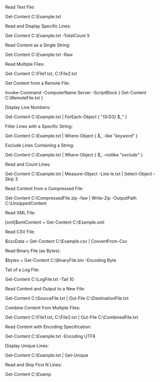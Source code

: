 Read Text File:

Get-Content C:\Example.txt


Read and Display Specific Lines:

Get-Content C:\Example.txt -TotalCount 5

Read Content as a Single String:

Get-Content C:\Example.txt -Raw

Read Multiple Files:

Get-Content C:\File1.txt, C:\File2.txt


Get Content from a Remote File:

Invoke-Command -ComputerName Server -ScriptBlock { Get-Content C:\RemoteFile.txt }


Display Line Numbers:

Get-Content C:\Example.txt | ForEach-Object { "{0:D3} $_" } 


Filter Lines with a Specific String:

Get-Content C:\Example.txt | Where-Object { $_ -like "*keyword*" }

Exclude Lines Containing a String:

Get-Content C:\Example.txt | Where-Object { $_ -notlike "*exclude*" }


Read and Count Lines:

Get-Content C:\Example.txt | Measure-Object -Line le.txt | Select-Object -Skip 3


Read Content from a Compressed File:

Get-Content C:\CompressedFile.zip -faw | Write-Zip -OutputPath C:\UnzippedContent


Read XML File:

[xml]$xmlContent = Get-Content C:\Example.xml


Read CSV File:

$csvData = Get-Content C:\Example.csv | ConvertFrom-Csv


Read Binary File (as Bytes):

$bytes = Get-Content C:\BinaryFile.bin -Encoding Byte


Tail of a Log File:

Get-Content C:\LogFile.txt -Tail 10


Read Content and Output to a New File:

Get-Content C:\SourceFile.txt | Out-File C:\DestinationFile.txt


Combine Content from Multiple Files:

Get-Content C:\File1.txt, C:\File2.txt | Out-File C:\CombinedFile.txt


Read Content with Encoding Specification:

Get-Content C:\Example.txt -Encoding UTF8


Display Unique Lines:

Get-Content C:\Example.txt | Get-Unique


Read and Skip First N Lines:

Get-Content C:\Examp
